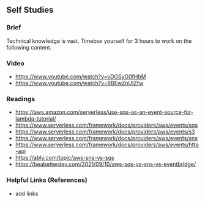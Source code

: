 ## Self Studies

### Brief

Technical knowledge is vast. Timebox yourself for 3 hours to work on the following content.

### Video 

- https://www.youtube.com/watch?v=vDGSyG0fHbM
- https://www.youtube.com/watch?v=8BEwZnUIZfw

### Readings

- https://aws.amazon.com/serverless/use-sqs-as-an-event-source-for-lambda-tutorial/
- https://www.serverless.com/framework/docs/providers/aws/events/sqs
- https://www.serverless.com/framework/docs/providers/aws/events/s3
- https://www.serverless.com/framework/docs/providers/aws/events/sns
- https://www.serverless.com/framework/docs/providers/aws/events/http-api
- https://ably.com/topic/aws-sns-vs-sqs
- https://beabetterdev.com/2021/09/10/aws-sqs-vs-sns-vs-eventbridge/

### Helpful Links (References)

- add links
